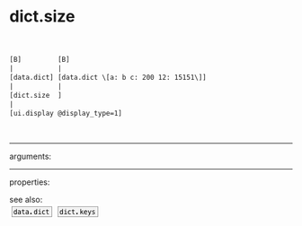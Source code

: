 # dict.size

```


[B]         [B]
|           |
[data.dict] [data.dict \[a: b c: 200 12: 15151\]]
|           |
[dict.size  ]
|
[ui.display @display_type=1]

            
```
---
arguments:


---
properties:


see also:<br>
![data.dict](img/object_data.dict.png)
![dict.keys](img/object_dict.keys.png)
